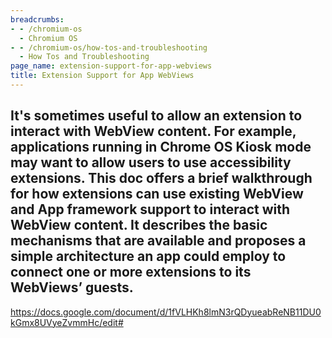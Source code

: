 ```yaml
---
breadcrumbs:
- - /chromium-os
  - Chromium OS
- - /chromium-os/how-tos-and-troubleshooting
  - How Tos and Troubleshooting
page_name: extension-support-for-app-webviews
title: Extension Support for App WebViews
---
```


## It's sometimes useful to allow an extension to interact with WebView content. For example, applications running in Chrome OS Kiosk mode may want to allow users to use accessibility extensions. This doc offers a brief walkthrough for how extensions can use existing WebView and App framework support to interact with WebView content. It describes the basic mechanisms that are available and proposes a simple architecture an app could employ to connect one or more extensions to its WebViews’ guests.

<https://docs.google.com/document/d/1fVLHKh8lmN3rQDyueabReNB11DU0kGmx8UVyeZvmmHc/edit#>
